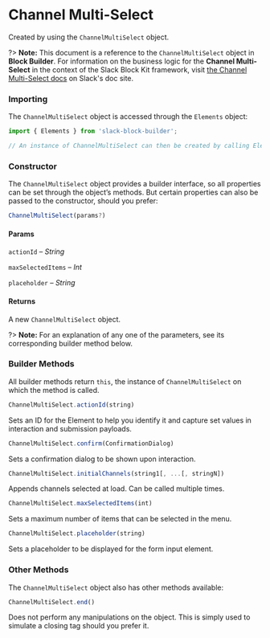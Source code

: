 # Channel Multi-Select

Created by using the `ChannelMultiSelect` object.

?> **Note:** This document is a reference to the `ChannelMultiSelect` object in **Block Builder**. For information on the business logic for the **Channel Multi-Select** in the context of the Slack Block Kit framework, visit [the Channel Multi-Select docs](https:&#x2F;&#x2F;api.slack.com&#x2F;reference&#x2F;block-kit&#x2F;block-elements#channel_multi_select) on Slack's doc site.

### Importing

The `ChannelMultiSelect` object is accessed through the `Elements` object:

```javascript
import { Elements } from 'slack-block-builder';

// An instance of ChannelMultiSelect can then be created by calling Elements.ChannelMultiSelect();
```


### Constructor

The `ChannelMultiSelect` object provides a builder interface, so all properties can be set through the object’s methods. But certain properties can also be passed to the constructor, should you prefer:

```javascript
ChannelMultiSelect(params?)
```

#### Params

`actionId` – *String*

`maxSelectedItems` – *Int*

`placeholder` – *String*

#### Returns

A new `ChannelMultiSelect` object.

?> **Note:** For an explanation of any one of the parameters, see its corresponding builder method below.

### Builder Methods

All builder methods return `this`, the instance of `ChannelMultiSelect` on which the method is called.

```javascript
ChannelMultiSelect.actionId(string)
```

Sets an ID for the Element to help you identify it and capture set values in interaction and submission payloads.
```javascript
ChannelMultiSelect.confirm(ConfirmationDialog)
```

Sets a confirmation dialog to be shown upon interaction.
```javascript
ChannelMultiSelect.initialChannels(string1[, ...[, stringN])
```

Appends channels selected at load. Can be called multiple times.
```javascript
ChannelMultiSelect.maxSelectedItems(int)
```

Sets a maximum number of items that can be selected in the menu.
```javascript
ChannelMultiSelect.placeholder(string)
```

Sets a placeholder to be displayed for the form input element.


### Other Methods

The `ChannelMultiSelect` object also has other methods available:

```javascript
ChannelMultiSelect.end()
```

Does not perform any manipulations on the object. This is simply used to simulate a closing tag should you prefer it.

